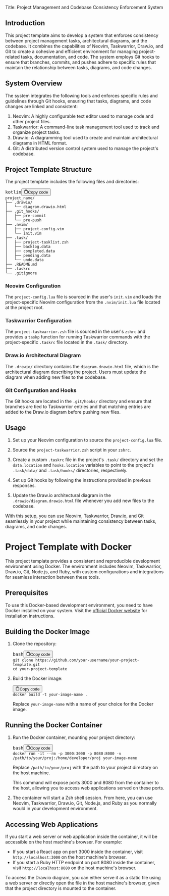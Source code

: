 
<p>Title: Project Management and Codebase Consistency Enforcement System</p>
<h2>Introduction</h2>
<p>This project template aims to develop a system that enforces consistency between project management tasks,
  architectural diagrams, and the codebase. It combines the capabilities of Neovim, Taskwarrior, Draw.io, and Git to
  create a cohesive and efficient environment for managing project-related tasks, documentation, and code. The system
  employs Git hooks to ensure that branches, commits, and pushes adhere to specific rules that maintain the
  relationship between tasks, diagrams, and code changes.</p>
<h2>System Overview</h2>
<p>The system integrates the following tools and enforces specific rules and guidelines through Git hooks, ensuring
  that tasks, diagrams, and code changes are linked and consistent:</p>
<ol>
  <li>Neovim: A highly configurable text editor used to manage code and other project files.</li>
  <li>Taskwarrior: A command-line task management tool used to track and organize project tasks.</li>
  <li>Draw.io: A diagramming tool used to create and maintain architectural diagrams in HTML format.</li>
  <li>Git: A distributed version control system used to manage the project's codebase.</li>
</ol>
<h2>Project Template Structure</h2>
<p>The project template includes the following files and directories:</p>
<pre><div class="bg-black rounded-md mb-4"><div class="flex items-center relative text-gray-200 bg-gray-800 px-4 py-2 text-xs font-sans justify-between rounded-t-md"><span>kotlin</span><button class="flex ml-auto gap-2"><svg stroke="currentColor" fill="none" stroke-width="2" viewBox="0 0 24 24" stroke-linecap="round" stroke-linejoin="round" class="h-4 w-4" height="1em" width="1em" xmlns="http://www.w3.org/2000/svg"><path d="M16 4h2a2 2 0 0 1 2 2v14a2 2 0 0 1-2 2H6a2 2 0 0 1-2-2V6a2 2 0 0 1 2-2h2"></path><rect x="8" y="2" width="8" height="4" rx="1" ry="1"></rect></svg>Copy code</button></div><div class="p-4 overflow-y-auto"><code class="!whitespace-pre hljs language-kotlin">project_name/
├── .drawio/
│   └── diagram.drawio.html
├── .git_hooks/
│   ├── pre-commit
│   └── pre-push
├── .nvim/
│   ├── project-config.vim
│   └── init.vim
├── .task/
│   ├── project-tasklist.zsh
│   ├── backlog.data
│   ├── completed.data
│   ├── pending.data
│   └── undo.data
├── .README.md
├── .taskrc
└── .gitignore
</code></div></div></pre>
<h3>Neovim Configuration</h3>
<p>The <code>project-config.lua</code> file is sourced in the user's <code>init.vim</code> and loads the
  project-specific Neovim configuration from the <code>.nvim/init.lua</code> file located at the project root.</p>
<h3>Taskwarrior Configuration</h3>
<p>The <code>project-taskwarrior.zsh</code> file is sourced in the user's <code>zshrc</code> and provides a
  <code>taskp</code> function for running Taskwarrior commands with the project-specific <code>.taskrc</code> file
  located in the <code>.task/</code> directory.</p>
<h3>Draw.io Architectural Diagram</h3>
<p>The <code>.drawio/</code> directory contains the <code>diagram.drawio.html</code> file, which is the architectural
  diagram describing the project. Users must update the diagram when adding new files to the codebase.</p>
<h3>Git Configuration and Hooks</h3>
<p>The Git hooks are located in the <code>.git/hooks/</code> directory and ensure that branches are tied to
  Taskwarrior entries and that matching entries are added to the Draw.io diagram before pushing new files.</p>
<h2>Usage</h2>
<ol>
  <li>
    <p>Set up your Neovim configuration to source the <code>project-config.lua</code> file.</p>
  </li>
  <li>
    <p>Source the <code>project-taskwarrior.zsh</code> script in your <code>zshrc</code>.</p>
  </li>
  <li>
    <p>Create a custom <code>.taskrc</code> file in the project's <code>.task/</code> directory and set the
      <code>data.location</code> and <code>hooks.location</code> variables to point to the project's
      <code>.task/data/</code> and <code>.task/hooks/</code> directories, respectively.</p>
  </li>
  <li>
    <p>Set up Git hooks by following the instructions provided in previous responses.</p>
  </li>
  <li>
    <p>Update the Draw.io architectural diagram in the <code>.drawio/diagram.drawio.html</code> file whenever you add
      new files to the codebase.</p>
  </li>
</ol>
<p>With this setup, you can use Neovim, Taskwarrior, Draw.io, and Git seamlessly in your project while maintaining
  consistency between tasks, diagrams, and code changes.</p>
<h1>Project Template with Docker</h1>
<p>This project template provides a consistent and reproducible development environment using Docker. The environment
  includes Neovim, Taskwarrior, Draw.io, Git, Node.js, and Ruby, with custom configurations and integrations for
  seamless interaction between these tools.</p>
<h2>Prerequisites</h2>
<p>To use this Docker-based development environment, you need to have Docker installed on your system. Visit the <a
    href="https://docs.docker.com/get-docker/" target="_new">official Docker website</a> for installation
  instructions.</p>
<h2>Building the Docker Image</h2>
<ol>
  <li>
    <p>Clone the repository:</p>
    <pre><div class="bg-black rounded-md mb-4"><div class="flex items-center relative text-gray-200 bg-gray-800 px-4 py-2 text-xs font-sans justify-between rounded-t-md"><span>bash</span><button class="flex ml-auto gap-2"><svg stroke="currentColor" fill="none" stroke-width="2" viewBox="0 0 24 24" stroke-linecap="round" stroke-linejoin="round" class="h-4 w-4" height="1em" width="1em" xmlns="http://www.w3.org/2000/svg"><path d="M16 4h2a2 2 0 0 1 2 2v14a2 2 0 0 1-2 2H6a2 2 0 0 1-2-2V6a2 2 0 0 1 2-2h2"></path><rect x="8" y="2" width="8" height="4" rx="1" ry="1"></rect></svg>Copy code</button></div><div class="p-4 overflow-y-auto"><code class="!whitespace-pre hljs language-bash">git <span class="hljs-built_in">clone</span> https://github.com/your-username/your-project-template.git
<span class="hljs-built_in">cd</span> your-project-template
</code></div></div></pre>
  </li>
  <li>
    <p>Build the Docker image:</p>
    <pre><div class="bg-black rounded-md mb-4"><div class="flex items-center relative text-gray-200 bg-gray-800 px-4 py-2 text-xs font-sans justify-between rounded-t-md"><button class="flex ml-auto gap-2"><svg stroke="currentColor" fill="none" stroke-width="2" viewBox="0 0 24 24" stroke-linecap="round" stroke-linejoin="round" class="h-4 w-4" height="1em" width="1em" xmlns="http://www.w3.org/2000/svg"><path d="M16 4h2a2 2 0 0 1 2 2v14a2 2 0 0 1-2 2H6a2 2 0 0 1-2-2V6a2 2 0 0 1 2-2h2"></path><rect x="8" y="2" width="8" height="4" rx="1" ry="1"></rect></svg>Copy code</button></div><div class="p-4 overflow-y-auto"><code class="!whitespace-pre hljs">docker build -t your-image-name .
</code></div></div></pre>
    <p>Replace <code>your-image-name</code> with a name of your choice for the Docker image.</p>
  </li>
</ol>
<h2>Running the Docker Container</h2>
<ol>
  <li>
    <p>Run the Docker container, mounting your project directory:</p>
    <pre><div class="bg-black rounded-md mb-4"><div class="flex items-center relative text-gray-200 bg-gray-800 px-4 py-2 text-xs font-sans justify-between rounded-t-md"><span>bash</span><button class="flex ml-auto gap-2"><svg stroke="currentColor" fill="none" stroke-width="2" viewBox="0 0 24 24" stroke-linecap="round" stroke-linejoin="round" class="h-4 w-4" height="1em" width="1em" xmlns="http://www.w3.org/2000/svg"><path d="M16 4h2a2 2 0 0 1 2 2v14a2 2 0 0 1-2 2H6a2 2 0 0 1-2-2V6a2 2 0 0 1 2-2h2"></path><rect x="8" y="2" width="8" height="4" rx="1" ry="1"></rect></svg>Copy code</button></div><div class="p-4 overflow-y-auto"><code class="!whitespace-pre hljs language-bash">docker run -it --<span class="hljs-built_in">rm</span> -p 3000:3000 -p 8080:8080 -v /path/to/your/proj:/home/developer/proj your-image-name
</code></div></div></pre>
    <p>Replace <code>/path/to/your/proj</code> with the path to your project directory on the host machine.</p>
    <p>This command will expose ports 3000 and 8080 from the container to the host, allowing you to access web
      applications served on these ports.</p>
  </li>
  <li>
    <p>The container will start a Zsh shell session. From here, you can use Neovim, Taskwarrior, Draw.io, Git,
      Node.js, and Ruby as you normally would in your development environment.</p>
  </li>
</ol>
<h2>Accessing Web Applications</h2>
<p>If you start a web server or web application inside the container, it will be accessible on the host machine's
  browser. For example:</p>
<ul>
  <li>If you start a React app on port 3000 inside the container, visit <code>http://localhost:3000</code> on the host
    machine's browser.</li>
  <li>If you start a Ruby HTTP endpoint on port 8080 inside the container, visit <code>http://localhost:8080</code> on
    the host machine's browser.</li>
</ul>
<p>To access the Draw.io diagram, you can either serve it as a static file using a web server or directly open the
  file in the host machine's browser, given that the project directory is mounted to the container.</p>